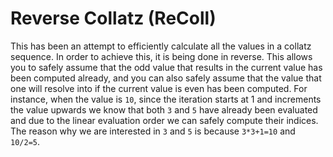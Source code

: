 # Reverse Collatz (ReColl)

This has been an attempt to efficiently calculate all the values in a collatz sequence. In order to achieve this, it is being done in reverse. This allows you to safely assume that the odd value that results in the current value has been computed already, and you can also safely assume that the value that one will resolve into if the current value is even has been computed. For instance, when the value is `10`, since the iteration starts at 1 and increments the value upwards we know that both `3` and `5` have already been evaluated and due to the linear evaluation order we can safely compute their indices. The reason why we are interested in `3` and `5` is because `3*3+1=10` and `10/2=5`.